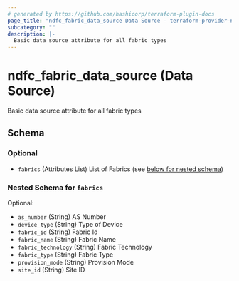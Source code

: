 ```yaml
---
# generated by https://github.com/hashicorp/terraform-plugin-docs
page_title: "ndfc_fabric_data_source Data Source - terraform-provider-ndfc"
subcategory: ""
description: |-
  Basic data source attribute for all fabric types
---
```


# ndfc_fabric_data_source (Data Source)

Basic data source attribute for all fabric types



<!-- schema generated by tfplugindocs -->
## Schema

### Optional

- `fabrics` (Attributes List) List of Fabrics (see [below for nested schema](#nestedatt--fabrics))

<a id="nestedatt--fabrics"></a>
### Nested Schema for `fabrics`

Optional:

- `as_number` (String) AS Number
- `device_type` (String) Type of Device
- `fabric_id` (String) Fabric Id
- `fabric_name` (String) Fabric Name
- `fabric_technology` (String) Fabric Technology
- `fabric_type` (String) Fabric Type
- `provision_mode` (String) Provision Mode
- `site_id` (String) Site ID
